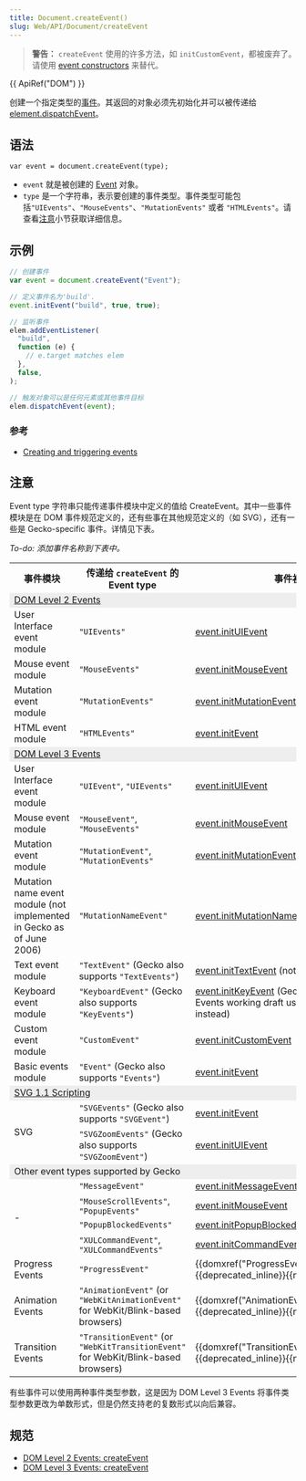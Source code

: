 ```yaml
---
title: Document.createEvent()
slug: Web/API/Document/createEvent
---
```


> **警告：** `createEvent` 使用的许多方法，如 `initCustomEvent`，都被废弃了。请使用 [event constructors](/zh-CN/docs/Web/API/CustomEvent) 来替代。

{{ ApiRef("DOM") }}

创建一个指定类型的[事件](/zh-CN/docs/Web/API/Event)。其返回的对象必须先初始化并可以被传递给 [element.dispatchEvent](/zh-CN/docs/DOM/element.dispatchEvent)。

## 语法

```
var event = document.createEvent(type);
```

- `event` 就是被创建的 [Event](/zh-CN/docs/DOM/event) 对象。
- `type` 是一个字符串，表示要创建的事件类型。事件类型可能包括`"UIEvents"`、`"MouseEvents"`、`"MutationEvents"` 或者 `"HTMLEvents"`。请查看[注意](#注意)小节获取详细信息。

## 示例

```js
// 创建事件
var event = document.createEvent("Event");

// 定义事件名为'build'.
event.initEvent("build", true, true);

// 监听事件
elem.addEventListener(
  "build",
  function (e) {
    // e.target matches elem
  },
  false,
);

// 触发对象可以是任何元素或其他事件目标
elem.dispatchEvent(event);
```

### 参考

- [Creating and triggering events](/zh-CN/docs/Web/Guide/Events/Creating_and_triggering_events)

## 注意

Event type 字符串只能传递事件模块中定义的值给 CreateEvent。其中一些事件模块是在 DOM 事件规范定义的，还有些事在其他规范定义的（如 SVG），还有一些是 Gecko-specific 事件。详情见下表。

_To-do: 添加事件名称到下表中。_

<table class="fullwidth-table">
  <tbody>
    <tr>
      <th>事件模块</th>
      <th>传递给 <code>createEvent</code> 的 Event type</th>
      <th>事件初始化方法</th>
    </tr>
    <tr style="background-color: #eee">
      <td colspan="3">
        <a
          href="https://www.w3.org/TR/DOM-Level-2-Events/events.html#Events-eventgroupings"
          >DOM Level 2 Events</a
        >
      </td>
    </tr>
    <tr>
      <td>User Interface event module</td>
      <td><code>"UIEvents"</code></td>
      <td><a href="/zh-CN/docs/DOM/event.initUIEvent">event.initUIEvent</a></td>
    </tr>
    <tr>
      <td>Mouse event module</td>
      <td><code>"MouseEvents"</code></td>
      <td>
        <a href="/zh-CN/docs/DOM/event.initMouseEvent">event.initMouseEvent</a>
      </td>
    </tr>
    <tr>
      <td>Mutation event module</td>
      <td><code>"MutationEvents"</code></td>
      <td>
        <a href="/zh-CN/docs/DOM/event.initMutationEvent"
          >event.initMutationEvent</a
        >
      </td>
    </tr>
    <tr>
      <td>HTML event module</td>
      <td><code>"HTMLEvents"</code></td>
      <td><a href="/zh-CN/docs/DOM/event.initEvent">event.initEvent</a></td>
    </tr>
    <tr style="background-color: #eee">
      <td colspan="3">
        <a href="https://www.w3.org/TR/DOM-Level-3-Events/"
          >DOM Level 3 Events</a
        >
      </td>
    </tr>
    <tr>
      <td>User Interface event module</td>
      <td><code>"UIEvent"</code>, <code>"UIEvents"</code></td>
      <td><a href="/zh-CN/docs/DOM/event.initUIEvent">event.initUIEvent</a></td>
    </tr>
    <tr>
      <td>Mouse event module</td>
      <td><code>"MouseEvent"</code>, <code>"MouseEvents"</code></td>
      <td>
        <a href="/zh-CN/docs/DOM/event.initMouseEvent">event.initMouseEvent</a>
      </td>
    </tr>
    <tr>
      <td>Mutation event module</td>
      <td><code>"MutationEvent"</code>, <code>"MutationEvents"</code></td>
      <td>
        <a href="/zh-CN/docs/DOM/event.initMutationEvent"
          >event.initMutationEvent</a
        >
      </td>
    </tr>
    <tr>
      <td>
        Mutation name event module (not implemented in Gecko as of June 2006)
      </td>
      <td><code>"MutationNameEvent"</code></td>
      <td>
        <a href="/zh-CN/docs/DOM/event.initMutationNameEvent"
          >event.initMutationNameEvent</a
        >
      </td>
    </tr>
    <tr>
      <td>Text event module</td>
      <td>
        <code>"TextEvent"</code> (Gecko also supports <code>"TextEvents"</code>)
      </td>
      <td>
        <a href="/zh-CN/docs/DOM/event.initTextEvent">event.initTextEvent</a>
        (not implemented)
      </td>
    </tr>
    <tr>
      <td>Keyboard event module</td>
      <td>
        <code>"KeyboardEvent"</code> (Gecko also supports
        <code>"KeyEvents"</code>)
      </td>
      <td>
        <a href="/zh-CN/docs/DOM/event.initKeyEvent">event.initKeyEvent</a>
        (Gecko-specific; the DOM 3 Events working draft uses
        <code>initKeyboardEvent</code> instead)
      </td>
    </tr>
    <tr>
      <td>Custom event module</td>
      <td><code>"CustomEvent"</code></td>
      <td><a href="/zh-CN/docs/DOM/CustomEvent">event.initCustomEvent</a></td>
    </tr>
    <tr>
      <td>Basic events module</td>
      <td><code>"Event"</code> (Gecko also supports <code>"Events"</code>)</td>
      <td><a href="/zh-CN/docs/DOM/event.initEvent">event.initEvent</a></td>
    </tr>
    <tr style="background-color: #eee">
      <td colspan="3">
        <a href="https://www.w3.org/TR/SVG/script.html#DOMInterfaces"
          >SVG 1.1 Scripting</a
        >
      </td>
    </tr>
    <tr>
      <td rowspan="2">SVG</td>
      <td>
        <code>"SVGEvents"</code> (Gecko also supports <code>"SVGEvent"</code>)
      </td>
      <td><a href="/zh-CN/docs/DOM/event.initEvent">event.initEvent</a></td>
    </tr>
    <tr>
      <td>
        <code>"SVGZoomEvents"</code> (Gecko also supports
        <code>"SVGZoomEvent"</code>)
      </td>
      <td><a href="/zh-CN/docs/DOM/event.initUIEvent">event.initUIEvent</a></td>
    </tr>
    <tr style="background-color: #eee">
      <td colspan="3">Other event types supported by Gecko</td>
    </tr>
    <tr>
      <td rowspan="4">-</td>
      <td><code>"MessageEvent"</code></td>
      <td>
        <a href="/zh-CN/docs/DOM/event.initMessageEvent"
          >event.initMessageEvent</a
        >
      </td>
    </tr>
    <tr>
      <td><code>"MouseScrollEvents"</code>, <code>"PopupEvents"</code></td>
      <td>
        <a href="/zh-CN/docs/DOM/event.initMouseEvent">event.initMouseEvent</a>
      </td>
    </tr>
    <tr>
      <td><code>"PopupBlockedEvents"</code></td>
      <td>
        <a href="/zh-CN/docs/DOM/event.initPopupBlockedEvent"
          >event.initPopupBlockedEvent</a
        >
      </td>
    </tr>
    <tr>
      <td><code>"XULCommandEvent"</code>, <code>"XULCommandEvents"</code></td>
      <td>
        <a href="/zh-CN/docs/DOM/event.initCommandEvent"
          >event.initCommandEvent</a
        >
      </td>
    </tr>
    <tr>
      <td>Progress Events</td>
      <td><code>"ProgressEvent"</code></td>
      <td>
        {{domxref("ProgressEvent.initProgressEvent()")}}{{deprecated_inline}}{{non-standard_inline()}}
      </td>
    </tr>
    <tr>
      <td>Animation Events</td>
      <td>
        <code>"AnimationEvent"</code> (or
        <code>"WebKitAnimationEvent"</code> for WebKit/Blink-based browsers)
      </td>
      <td>
        {{domxref("AnimationEvent.initAnimationEvent()")}}{{deprecated_inline}}{{non-standard_inline()}}
      </td>
    </tr>
    <tr>
      <td>Transition Events</td>
      <td>
        <code>"TransitionEvent"</code> (or
        <code>"WebKitTransitionEvent"</code> for WebKit/Blink-based browsers)
      </td>
      <td>
        {{domxref("TransitionEvent.initTransitionEvent()")}}{{deprecated_inline}}{{non-standard_inline()}}
      </td>
    </tr>
  </tbody>
</table>

有些事件可以使用两种事件类型参数，这是因为 DOM Level 3 Events 将事件类型参数更改为单数形式，但是仍然支持老的复数形式以向后兼容。

## 规范

- [DOM Level 2 Events: createEvent](https://www.w3.org/TR/DOM-Level-2-Events/events.html#Events-DocumentEvent-createEvent)
- [DOM Level 3 Events: createEvent](https://www.w3.org/TR/DOM-Level-3-Events/#events-Events-DocumentEvent-createEvent)
